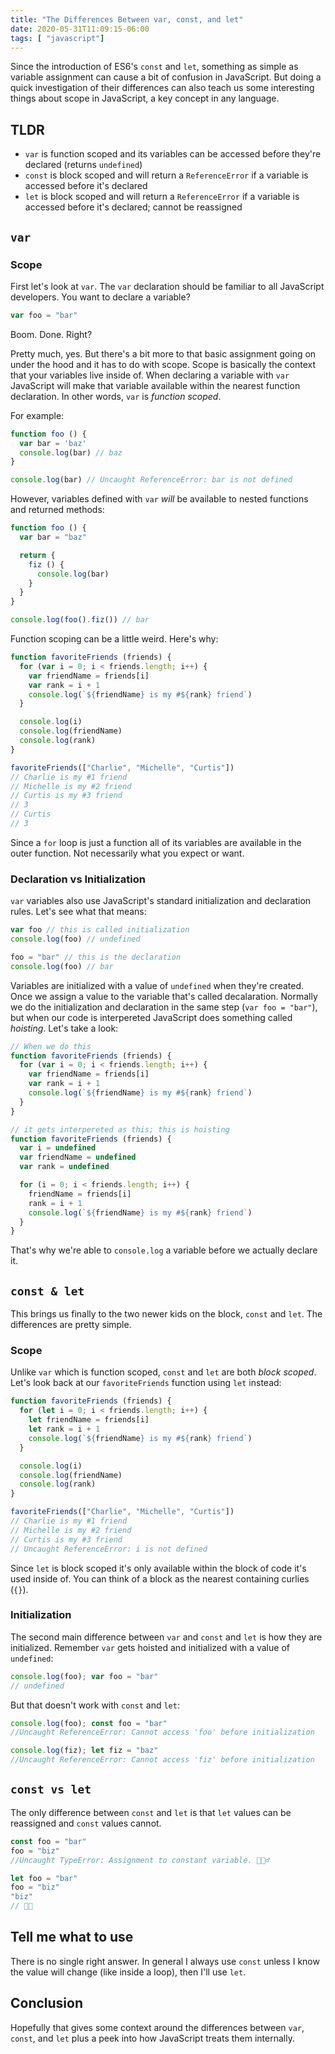```yaml
---
title: "The Differences Between var, const, and let"
date: 2020-05-31T11:09:15-06:00
tags: [ "javascript"]
---
```


Since the introduction of ES6's `const` and `let`, something as simple as variable assignment can cause a bit of confusion in JavaScript.
But doing a quick investigation of their differences can also teach us some interesting things about scope in JavaScript, a key concept in any language.

## TLDR
- `var` is function scoped and its variables can be accessed before they're declared (returns `undefined`)
- `const` is block scoped and will return a `ReferenceError` if a variable is accessed before it's declared
- `let` is block scoped and will return a `ReferenceError` if a variable is accessed before it's declared; cannot be reassigned


## `var`

### Scope

First let's look at `var`. The `var` declaration should be familiar to all JavaScript developers. You want to declare a variable?

```JavaScript
var foo = "bar"
```

Boom. Done. Right?

Pretty much, yes. But there's a bit more to that basic assignment going on under the hood and it has to do with scope. Scope is basically the context that your variables live inside of.
When declaring a variable with `var` JavaScript will make that variable available within the nearest function declaration. In other words, `var` is _function scoped_.

For example:

```JavaScript
function foo () {
  var bar = 'baz'
  console.log(bar) // baz
}

console.log(bar) // Uncaught ReferenceError: bar is not defined
```

However, variables defined with `var` _will_ be available to nested functions and returned methods:

```JavaScript
function foo () {
  var bar = "baz"

  return {
    fiz () {
      console.log(bar)
    }
  }
}

console.log(foo().fiz()) // bar
```

Function scoping can be a little weird. Here's why:

```JavaScript
function favoriteFriends (friends) {
  for (var i = 0; i < friends.length; i++) {
    var friendName = friends[i]
    var rank = i + 1
    console.log(`${friendName} is my #${rank} friend`)
  }

  console.log(i)
  console.log(friendName)
  console.log(rank)
}

favoriteFriends(["Charlie", "Michelle", "Curtis"])
// Charlie is my #1 friend
// Michelle is my #2 friend
// Curtis is my #3 friend
// 3
// Curtis
// 3
```

Since a `for` loop is just a function all of its variables are available in the outer function. Not necessarily what you expect or want. 

### Declaration vs Initialization

`var` variables also use JavaScript's standard initialization and declaration rules. Let's see what that means:

```JavaScript
var foo // this is called initialization
console.log(foo) // undefined

foo = "bar" // this is the declaration
console.log(foo) // bar

```

Variables are initialized with a value of `undefined` when they're created. Once we assign a value to the variable that's called decalaration. Normally we do the initialization and
declaration in the same step (`var foo = "bar"`), but when our code is interpereted JavaScript does something called _hoisting_. Let's take a look:

```JavaScript
// When we do this
function favoriteFriends (friends) {
  for (var i = 0; i < friends.length; i++) {
    var friendName = friends[i]
    var rank = i + 1
    console.log(`${friendName} is my #${rank} friend`)
  }
}

// it gets interpereted as this; this is hoisting
function favoriteFriends (friends) {
  var i = undefined
  var friendName = undefined
  var rank = undefined

  for (i = 0; i < friends.length; i++) {
    friendName = friends[i]
    rank = i + 1
    console.log(`${friendName} is my #${rank} friend`)
  }
}
```

That's why we're able to `console.log` a variable before we actually declare it. 

## `const & let`

This brings us finally to the two newer kids on the block, `const` and `let`. The differences are pretty simple.

### Scope

Unlike `var` which is function scoped, `const` and `let` are both _block scoped_. Let's look back at our `favoriteFriends` function using `let` instead:

```JavaScript
function favoriteFriends (friends) {
  for (let i = 0; i < friends.length; i++) {
    let friendName = friends[i]
    let rank = i + 1
    console.log(`${friendName} is my #${rank} friend`)
  }

  console.log(i)
  console.log(friendName)
  console.log(rank)
}

favoriteFriends(["Charlie", "Michelle", "Curtis"])
// Charlie is my #1 friend
// Michelle is my #2 friend
// Curtis is my #3 friend
// Uncaught ReferenceError: i is not defined
```

Since `let` is block scoped it's only available within the block of code it's used inside of. You can think of a block as the nearest containing curlies (`{}`).

### Initialization

The second main difference between `var` and `const` and `let` is how they are initialized. Remember `var` gets hoisted and initialized with a value of `undefined`:

```JavaScript
console.log(foo); var foo = "bar"
// undefined
```

But that doesn't work with `const` and `let`:
```JavaScript
console.log(foo); const foo = "bar"
//Uncaught ReferenceError: Cannot access 'foo' before initialization

console.log(fiz); let fiz = "baz"
//Uncaught ReferenceError: Cannot access 'fiz' before initialization
```

## `const vs let`

The only difference between `const` and `let` is that `let` values can be reassigned and `const` values cannot.

```JavaScript
const foo = "bar"
foo = "biz"
//Uncaught TypeError: Assignment to constant variable. 🙅🏻‍♂️

let foo = "bar"
foo = "biz"
"biz"
// 👍🏼
```

## Tell me what to use

There is no single right answer. In general I always use `const` unless I know the value will change (like inside a loop), then I'll use `let`.

## Conclusion

Hopefully that gives some context around the differences between `var`, `const`, and `let` plus a peek into how JavaScript treats them internally.
